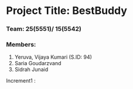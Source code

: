 # Project Title: BestBuddy
### Team: 25(5551)/ 15(5542)
### Members:

1. Yeruva, Vijaya Kumari (S.ID: 94)
2. Saria Goudarzvand
3. Sidrah Junaid

Increment1 : 
